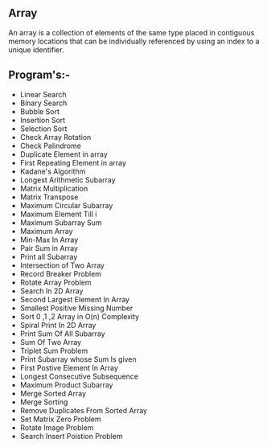## Array 

An array is a collection of elements of the same type placed in contiguous memory locations that can be individually referenced by using an index to a unique identifier.

## Program's:-

 * Linear Search
 * Binary Search
 * Bubble Sort
 * Insertion Sort
 * Selection Sort
 * Check Array Rotation
 * Check Palindrome
 * Duplicate Element in array
 * First Repeating Element in array
 * Kadane's Algorithm 
 * Longest Arithmetic Subarray
 * Matrix Multiplication
 * Matrix Transpose
 * Maximum Circular Subarray
 * Maximum Element Till i
 * Maximum Subarray Sum
 * Maximum Array
 * Min-Max In Array
 * Pair Sum in Array
 * Print all Subarray
 * Intersection of Two Array
 * Record Breaker Problem
 * Rotate Array Problem 
 * Search In 2D Array
 * Second Largest Element In Array
 * Smallest Positive Missing Number
 * Sort 0 ,1 ,2 Array in O(n) Complexity 
 * Spiral Print In 2D Array
 * Print Sum Of All Subarray
 * Sum Of Two Array
 * Triplet Sum Problem 
 * Print Subarray whose Sum Is given
 * First Postive Element In Array
 * Longest Consecutive Subsequence 
 * Maximum Product Subarray
 * Merge Sorted Array
 * Merge Sorting
 * Remove Duplicates From Sorted Array
 * Set Matrix Zero Problem
 * Rotate Image Problem
 * Search Insert Poistion Problem
 
 
